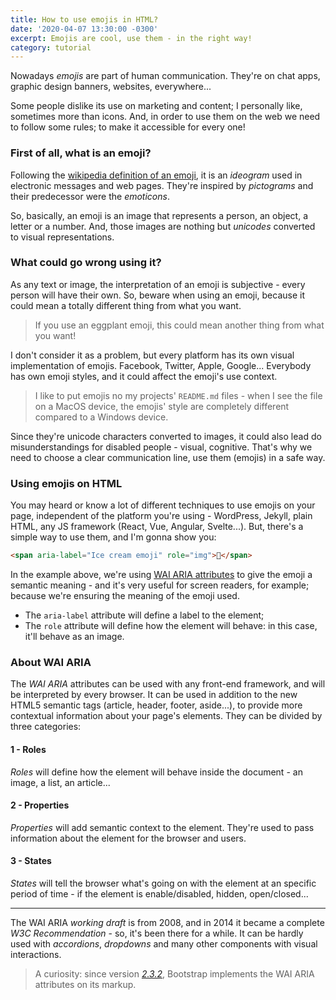 ```yaml
---
title: How to use emojis in HTML?
date: '2020-04-07 13:30:00 -0300'
excerpt: Emojis are cool, use them - in the right way!
category: tutorial
---
```


Nowadays _emojis_ are part of human communication. They're on chat apps, graphic design banners, websites, everywhere...

Some people dislike its use on marketing and content; I personally like, sometimes more than icons. And, in order to use them on the web we need to follow some rules; to make it accessible for every one!

### First of all, what is an emoji?

Following the [wikipedia definition of an emoji](https://en.wikipedia.org/wiki/Emoji), it is an _ideogram_ used in electronic messages and web pages. They're inspired by _pictograms_ and their predecessor were the _emoticons_.

So, basically, an emoji is an image that represents a person, an object, a letter or a number. And, those images are nothing but _unicodes_ converted to visual representations.

### What could go wrong using it?

As any text or image, the interpretation of an emoji is subjective - every person will have their own. So, beware when using an emoji, because it could mean a totally different thing from what you want.

> If you use an eggplant emoji, this could mean another thing from what you want!

I don't consider it as a problem, but every platform has its own visual implementation of emojis. Facebook, Twitter, Apple, Google... Everybody has own emoji styles, and it could affect the emoji's use context.

> I like to put emojis no my projects' `README.md` files - when I see the file on a MacOS device, the emojis' style are completely different compared to a Windows device.

Since they're unicode characters converted to images, it could also lead do misunderstandings for disabled people - visual, cognitive. That's why we need to choose a clear communication line, use them (emojis) in a safe way.

### Using emojis on HTML

You may heard or know a lot of different techniques to use emojis on your page, independent of the platform you're using - WordPress, Jekyll, plain HTML, any JS framework (React, Vue, Angular, Svelte...). But, there's a simple way to use them, and I'm gonna show you:

```html
<span aria-label="Ice cream emoji" role="img">🍦</span>
```

In the example above, we're using [WAI ARIA attributes](https://developer.mozilla.org/en-US/docs/Web/Accessibility/ARIA) to give the emoji a semantic meaning - and it's very useful for screen readers, for example; because we're ensuring the meaning of the emoji used.

- The `aria-label` attribute will define a label to the element;
- The `role` attribute will define how the element will behave: in this case, it'll behave as an image.

### About WAI ARIA

The _WAI ARIA_ attributes can be used with any front-end framework, and will be interpreted by every browser. It can be used in addition to the new HTML5 semantic tags (article, header, footer, aside...), to provide more contextual information about your page's elements. They can be divided by three categories:

#### 1 - Roles

_Roles_ will define how the element will behave inside the document - an image, a list, an article...

#### 2 - Properties

_Properties_ will add semantic context to the element. They're used to pass information about the element for the browser and users.

#### 3 - States

_States_ will tell the browser what's going on with the element at an specific period of time - if the element is enable/disabled, hidden, open/closed...

---

The WAI ARIA _working draft_ is from 2008, and in 2014 it became a complete _W3C Recommendation_ - so, it's been there for a while. It can be hardly used with _accordions_, _dropdowns_ and many other components with visual interactions.

> A curiosity: since version [_2.3.2_](https://getbootstrap.com/2.3.2), Bootstrap implements the WAI ARIA attributes on its markup.
